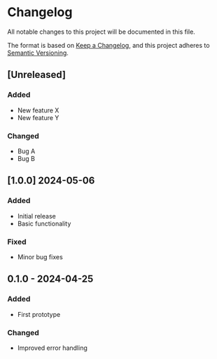# Changelog

All notable changes to this project will be documented in this file.

The format is based on [Keep a Changelog](https://keepachangelog.com/en/1.0.0/),
and this project adheres to [Semantic Versioning](https://semver.org/spec/v2.0.0.html).

## [Unreleased]

### Added
- New feature X
- New feature Y

### Changed
- Bug A
- Bug B

## [1.0.0] 2024-05-06

### Added
- Initial release
- Basic functionality

### Fixed
- Minor bug fixes

## 0.1.0 - 2024-04-25

### Added
- First prototype

### Changed
- Improved error handling
